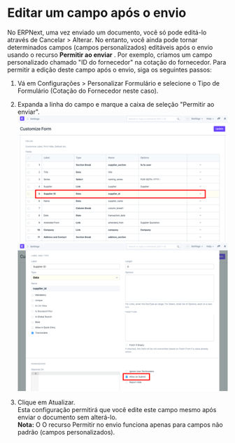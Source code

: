 # Editar um campo após o envio


No ERPNext, uma vez enviado um documento, você só pode editá-lo através de Cancelar > Alterar. No entanto, você ainda pode tornar determinados campos (campos personalizados) editáveis ​​após o envio usando o recurso  **Permitir ao enviar** . Por exemplo, criamos um campo personalizado chamado "ID do fornecedor" na cotação do fornecedor. Para permitir a edição deste campo após o envio, siga os seguintes passos:  
1) Vá em Configurações > Personalizar Formulário e selecione o Tipo de Formulário (Cotação do Fornecedor neste caso).  
2) Expanda a linha do campo e marque a caixa de seleção "Permitir ao enviar".  
![](/files/hyYfSoc.png)  
![](/files/dp37Dab.png)  
  
3) Clique em Atualizar.  
Esta configuração permitirá que você edite este campo mesmo após enviar o documento sem alterá-lo.  
**Nota:** O O recurso Permitir no envio funciona apenas para campos não padrão (campos personalizados).